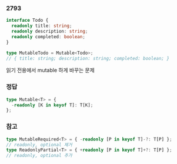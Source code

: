 <!-- 2793 -->

### 2793

```ts
interface Todo {
  readonly title: string;
  readonly description: string;
  readonly completed: boolean;
}

type MutableTodo = Mutable<Todo>;
// { title: string; description: string; completed: boolean; }
```

읽기 전용에서 mutable 하게 바꾸는 문제

### 정답

```ts
type Mutable<T> = {
  -readonly [K in keyof T]: T[K];
};
```

### 참고

```ts
type MutableRequired<T> = { -readonly [P in keyof T]-?: T[P] };
// readonly, optional 제거
type ReadonlyPartial<T> = { +readonly [P in keyof T]+?: T[P] };
// readonly, optional 추가
```
